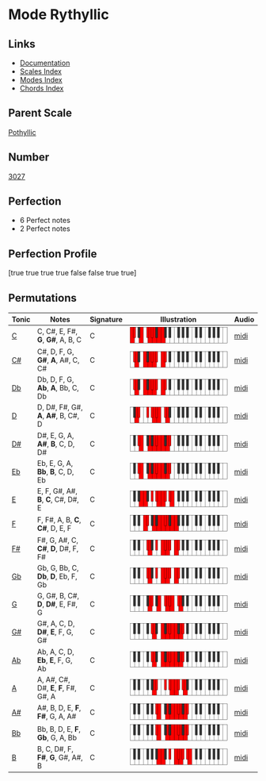 # Mode Rythyllic

## Links

- [Documentation](index.md)
- [Scales Index](Scales.md)
- [Modes Index](Modes.md)
- [Chords Index](Chords.md)

## Parent Scale

[Pothyllic](ScalePothyllic.md)

## Number

[3027](https://ianring.com/musictheory/scales/3027)

## Perfection

- 6 Perfect notes
- 2 Perfect notes

## Perfection Profile

[true true true true false false true true]

## Permutations

| Tonic | Notes | Signature | Illustration | Audio |
|-------|-------|-----------|--------------|-------|
| [C](ModeCNaturalRythyllic.md) | C, C#, E, F#, **G**, **G#**, A, B, C | C | ![CNaturalRythyllic](ModeCNaturalRythyllic.png) | [midi](https://github.com/edipermadi/music/blob/main/docs/ModeCNaturalRythyllic.mid?raw=true) |
| [C#](ModeCSharpRythyllic.md) | C#, D, F, G, **G#**, **A**, A#, C, C# | C | ![CSharpRythyllic](ModeCSharpRythyllic.png) | [midi](https://github.com/edipermadi/music/blob/main/docs/ModeCSharpRythyllic.mid?raw=true) |
| [Db](ModeDFlatRythyllic.md) | Db, D, F, G, **Ab**, **A**, Bb, C, Db | C | ![DFlatRythyllic](ModeDFlatRythyllic.png) | [midi](https://github.com/edipermadi/music/blob/main/docs/ModeDFlatRythyllic.mid?raw=true) |
| [D](ModeDNaturalRythyllic.md) | D, D#, F#, G#, **A**, **A#**, B, C#, D | C | ![DNaturalRythyllic](ModeDNaturalRythyllic.png) | [midi](https://github.com/edipermadi/music/blob/main/docs/ModeDNaturalRythyllic.mid?raw=true) |
| [D#](ModeDSharpRythyllic.md) | D#, E, G, A, **A#**, **B**, C, D, D# | C | ![DSharpRythyllic](ModeDSharpRythyllic.png) | [midi](https://github.com/edipermadi/music/blob/main/docs/ModeDSharpRythyllic.mid?raw=true) |
| [Eb](ModeEFlatRythyllic.md) | Eb, E, G, A, **Bb**, **B**, C, D, Eb | C | ![EFlatRythyllic](ModeEFlatRythyllic.png) | [midi](https://github.com/edipermadi/music/blob/main/docs/ModeEFlatRythyllic.mid?raw=true) |
| [E](ModeENaturalRythyllic.md) | E, F, G#, A#, **B**, **C**, C#, D#, E | C | ![ENaturalRythyllic](ModeENaturalRythyllic.png) | [midi](https://github.com/edipermadi/music/blob/main/docs/ModeENaturalRythyllic.mid?raw=true) |
| [F](ModeFNaturalRythyllic.md) | F, F#, A, B, **C**, **C#**, D, E, F | C | ![FNaturalRythyllic](ModeFNaturalRythyllic.png) | [midi](https://github.com/edipermadi/music/blob/main/docs/ModeFNaturalRythyllic.mid?raw=true) |
| [F#](ModeFSharpRythyllic.md) | F#, G, A#, C, **C#**, **D**, D#, F, F# | C | ![FSharpRythyllic](ModeFSharpRythyllic.png) | [midi](https://github.com/edipermadi/music/blob/main/docs/ModeFSharpRythyllic.mid?raw=true) |
| [Gb](ModeGFlatRythyllic.md) | Gb, G, Bb, C, **Db**, **D**, Eb, F, Gb | C | ![GFlatRythyllic](ModeGFlatRythyllic.png) | [midi](https://github.com/edipermadi/music/blob/main/docs/ModeGFlatRythyllic.mid?raw=true) |
| [G](ModeGNaturalRythyllic.md) | G, G#, B, C#, **D**, **D#**, E, F#, G | C | ![GNaturalRythyllic](ModeGNaturalRythyllic.png) | [midi](https://github.com/edipermadi/music/blob/main/docs/ModeGNaturalRythyllic.mid?raw=true) |
| [G#](ModeGSharpRythyllic.md) | G#, A, C, D, **D#**, **E**, F, G, G# | C | ![GSharpRythyllic](ModeGSharpRythyllic.png) | [midi](https://github.com/edipermadi/music/blob/main/docs/ModeGSharpRythyllic.mid?raw=true) |
| [Ab](ModeAFlatRythyllic.md) | Ab, A, C, D, **Eb**, **E**, F, G, Ab | C | ![AFlatRythyllic](ModeAFlatRythyllic.png) | [midi](https://github.com/edipermadi/music/blob/main/docs/ModeAFlatRythyllic.mid?raw=true) |
| [A](ModeANaturalRythyllic.md) | A, A#, C#, D#, **E**, **F**, F#, G#, A | C | ![ANaturalRythyllic](ModeANaturalRythyllic.png) | [midi](https://github.com/edipermadi/music/blob/main/docs/ModeANaturalRythyllic.mid?raw=true) |
| [A#](ModeASharpRythyllic.md) | A#, B, D, E, **F**, **F#**, G, A, A# | C | ![ASharpRythyllic](ModeASharpRythyllic.png) | [midi](https://github.com/edipermadi/music/blob/main/docs/ModeASharpRythyllic.mid?raw=true) |
| [Bb](ModeBFlatRythyllic.md) | Bb, B, D, E, **F**, **Gb**, G, A, Bb | C | ![BFlatRythyllic](ModeBFlatRythyllic.png) | [midi](https://github.com/edipermadi/music/blob/main/docs/ModeBFlatRythyllic.mid?raw=true) |
| [B](ModeBNaturalRythyllic.md) | B, C, D#, F, **F#**, **G**, G#, A#, B | C | ![BNaturalRythyllic](ModeBNaturalRythyllic.png) | [midi](https://github.com/edipermadi/music/blob/main/docs/ModeBNaturalRythyllic.mid?raw=true) |
